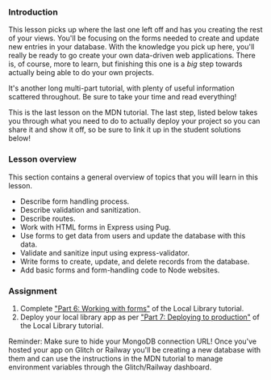 ### Introduction

This lesson picks up where the last one left off and has you creating the rest of your views. You'll be focusing on the forms needed to create and update new entries in your database. With the knowledge you pick up here, you'll really be ready to go create your own data-driven web applications. There is, of course, more to learn, but finishing this one is a *big* step towards actually being able to do your own projects.

It's another long multi-part tutorial, with plenty of useful information scattered throughout. Be sure to take your time and read everything!

This is the last lesson on the MDN tutorial. The last step, listed below takes you through what you need to do to actually deploy your project so you can share it and show it off, so be sure to link it up in the student solutions below!

### Lesson overview

This section contains a general overview of topics that you will learn in this lesson.

- Describe form handling process.
- Describe validation and sanitization.
- Describe routes.
- Work with HTML forms in Express using Pug.
- Use forms to get data from users and update the database with this data.
- Validate and sanitize input using express-validator.
- Write forms to create, update, and delete records from the database.
- Add basic forms and form-handling code to Node websites.

### Assignment

<div class="lesson-content__panel" markdown="1">

1. Complete ["Part 6: Working with forms"](https://developer.mozilla.org/en-US/docs/Learn/Server-side/Express_Nodejs/forms) of the Local Library tutorial.
1. Deploy your local library app as per ["Part 7: Deploying to production"](https://developer.mozilla.org/en-US/docs/Learn/Server-side/Express_Nodejs/deployment) of the Local Library tutorial.

Reminder: Make sure to hide your MongoDB connection URL! Once you've hosted your app on Glitch or Railway you'll be creating a new database with them and can use the instructions in the MDN tutorial to manage environment variables through the Glitch/Railway dashboard.

</div>
